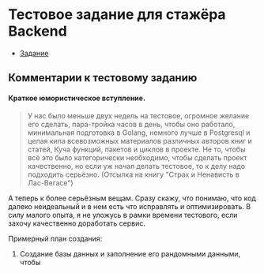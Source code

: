 # Тестовое задание для стажёра Backend

- [Задание](./Task.md)

## Комментарии к тестовому заданию

#### Краткое юмористическое вступление.
> У нас было меньше двух недель на тестовое, огромное желание его сделать, пара-тройка часов в день, чтобы оно работало,
минимальная подготовка в Golang, немного лучше в Postgresql и целая кипа всевозможных материалов различных авторов книг и статей,
Куча функций, пакетов и циклов в проекте. Не то, чтобы всё это было категорически необходимо, чтобы сделать проект качественно, 
но если уж начал делать тестовое, то к делу надо подходить серьёзно. (Отсылка на книгу "Страх и Ненависть в Лас-Вегасе")

А теперь к более серьёзным вещам. Сразу скажу, что понимаю, что код далеко неидеальный и в нем есть что исправлять и оптимизировать.
В силу малого опыта, я не уложусь в рамки времени тестового, если захочу качественно доработать сервис.

Примерный план создания:
1. Создание базы данных и заполнение его рандомными данными, чтобы